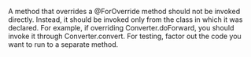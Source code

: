 A method that overrides a @ForOverride method should not be invoked directly.
Instead, it should be invoked only from the class in which it was declared. For
example, if overriding Converter.doForward, you should invoke it through
Converter.convert. For testing, factor out the code you want to run to a
separate method.

